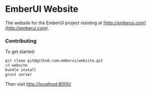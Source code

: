 # EmberUI Website

The website for the EmberUI project residing at [http://emberui.com](http://emberui.com).

### Contributing

To get started:

``` sh
git clone git@github.com:emberui/website.git
cd website
bundle install
grunt server
```

Then visit [http://localhost:8000/](http://localhost:8000/)

